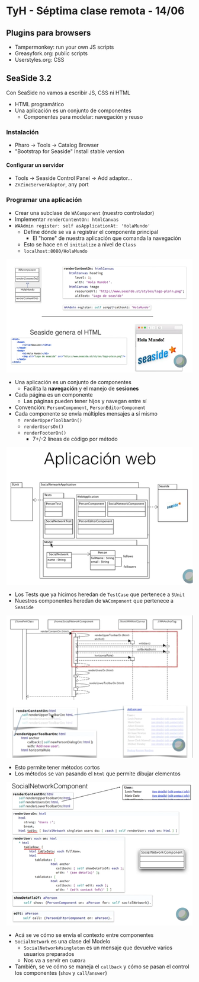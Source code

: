 # TyH - Séptima clase remota - 14/06

## Plugins para browsers
* Tampermonkey: run your own JS scripts
* Greasyfork.org: public scripts
* Userstyles.org: CSS

## SeaSide 3.2

Con SeaSide no vamos a escribir JS, CSS ni HTML
* HTML programático
* Una aplicación es un conjunto de componentes
  * Componentes para modelar: navegación y reuso

### Instalación
* Pharo -> Tools -> Catalog Browser
* "Bootstrap for Seaside" Install stable version
#### Configurar un servidor
* Tools -> Seaside Control Panel -> Add adaptor...
* `ZnZincServerAdaptor`, any port

### Programar una aplicación
* Crear una subclase de `WAComponent` (nuestro controlador)
* Implementar `renderContentOn: htmlCanvas`
* `WAAdmin register: self asApplicationAt: 'HolaMundo'`
  * Define dónde se va a registrar el componente principal
    * El "home" de nuestra aplicación que comanda la navegación
  * Esto se hace en el `initialize` a nivel de `Class`
  * `localhost:8080/HolaMundo`

![Seaside 1](img/Seaside-1.png)

* Una aplicación es un conjunto de componentes
  * Facilita la **navegación** y el manejo de **sesiones**
* Cada página es un componente
  * Las páginas pueden tener hijos y navegan entre sí
* Convención: `PersonComponent`, `PersonEditorComponent`
* Cada componente se envía múltiples mensajes a sí mismo
  * `renderUpperToolbarOn()`
  * `renderUsersOn()`
  * `renderFooterOn()`
    * 7+/-2 líneas de código por método

![Seaside 3](img/Seaside-3.png)
* Los Tests que ya hicimos heredan de `TestCase` que pertenece a `SUnit`
* Nuestros componentes heredan de `WAComponent` que pertenece a `Seaside`

![Seaside 4](img/Seaside-4.png)
* Esto permite tener métodos cortos
* Los métodos se van pasando el `html` que permite dibujar elementos

![Seaside 5](img/Seaside-5.png)
* Acá se ve cómo se envía el contexto entre componentes
* `SocialNetwork` es una clase del Modelo
  * `SocialNetwork#singleton` es un mensaje que devuelve varios usuarios preparados
  * Nos va a servir en `CuOOra`
* También, se ve cómo se maneja el `callback` y cómo se pasan el control los componentes (`show` y `call`/`answer`)
